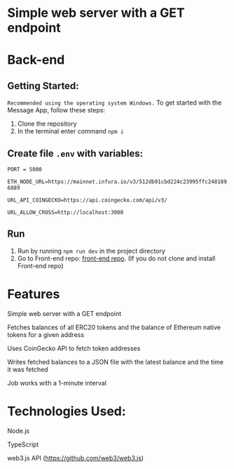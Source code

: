 # Simple web server with a GET endpoint

#
# Back-end
## Getting Started:
`Recommended using the operating system Windows.`
To get started with the Message App, follow these steps:
1. Clone the repository
2. In the terminal enter command `npm i`

## Create file `.env` with variables:

`PORT = 5000`

`ETH_NODE_URL=https://mainnet.infura.io/v3/512db91cbd224c23995ffc2481896889`

`URL_API_COINGECKO=https://api.coingecko.com/api/v3/`

`URL_ALLOW_CROSS=http://localhost:3000`

## Run
1. Run  by running `npm run dev` in the project directory 
2. Go to Front-end repo:  [front-end repo](https://github.com/Ihorhavryliak/zen-intership-web). (If you do not clone and install Front-end repo)
#
# Features
Simple web server with a GET endpoint

Fetches balances of all ERC20 tokens and the balance of Ethereum native tokens for a given address

Uses CoinGecko API to fetch token addresses

Writes fetched balances to a JSON file with the latest balance and the time it was fetched

Job works with a 1-minute interval

# Technologies Used:

Node.js

TypeScript

web3.js API (https://github.com/web3/web3.js)



